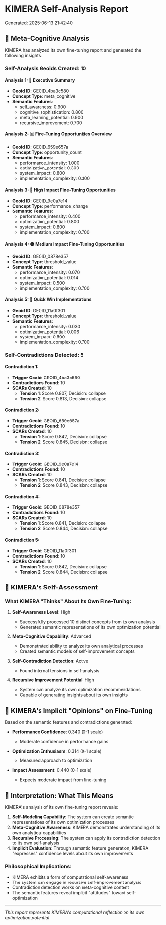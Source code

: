 
# KIMERA Self-Analysis Report
Generated: 2025-06-13 21:42:40

## 🧠 Meta-Cognitive Analysis

KIMERA has analyzed its own fine-tuning report and generated the following insights:

### Self-Analysis Geoids Created: 10

#### Analysis 1: 🎯 Executive Summary
- **Geoid ID**: GEOID_4ba3c580
- **Concept Type**: meta_cognitive
- **Semantic Features**:
  - self_awareness: 0.900
  - cognitive_sophistication: 0.800
  - meta_learning_potential: 0.900
  - recursive_improvement: 0.700

#### Analysis 2: 📊 Fine-Tuning Opportunities Overview
- **Geoid ID**: GEOID_659e657a
- **Concept Type**: opportunity_count
- **Semantic Features**:
  - performance_intensity: 1.000
  - optimization_potential: 0.300
  - system_impact: 0.800
  - implementation_complexity: 0.300

#### Analysis 3: 🔴 High Impact Fine-Tuning Opportunities
- **Geoid ID**: GEOID_9e0a7e14
- **Concept Type**: performance_change
- **Semantic Features**:
  - performance_intensity: 0.400
  - optimization_potential: 0.800
  - system_impact: 0.800
  - implementation_complexity: 0.700

#### Analysis 4: 🟡 Medium Impact Fine-Tuning Opportunities
- **Geoid ID**: GEOID_0878e357
- **Concept Type**: threshold_value
- **Semantic Features**:
  - performance_intensity: 0.070
  - optimization_potential: 0.014
  - system_impact: 0.500
  - implementation_complexity: 0.700

#### Analysis 5: 🚀 Quick Win Implementations
- **Geoid ID**: GEOID_11a0f301
- **Concept Type**: threshold_value
- **Semantic Features**:
  - performance_intensity: 0.030
  - optimization_potential: 0.006
  - system_impact: 0.500
  - implementation_complexity: 0.700

### Self-Contradictions Detected: 5

#### Contradiction 1:
- **Trigger Geoid**: GEOID_4ba3c580
- **Contradictions Found**: 10
- **SCARs Created**: 10
  - **Tension 1**: Score 0.807, Decision: collapse
  - **Tension 2**: Score 0.813, Decision: collapse

#### Contradiction 2:
- **Trigger Geoid**: GEOID_659e657a
- **Contradictions Found**: 10
- **SCARs Created**: 10
  - **Tension 1**: Score 0.842, Decision: collapse
  - **Tension 2**: Score 0.845, Decision: collapse

#### Contradiction 3:
- **Trigger Geoid**: GEOID_9e0a7e14
- **Contradictions Found**: 10
- **SCARs Created**: 10
  - **Tension 1**: Score 0.841, Decision: collapse
  - **Tension 2**: Score 0.843, Decision: collapse

#### Contradiction 4:
- **Trigger Geoid**: GEOID_0878e357
- **Contradictions Found**: 10
- **SCARs Created**: 10
  - **Tension 1**: Score 0.841, Decision: collapse
  - **Tension 2**: Score 0.844, Decision: collapse

#### Contradiction 5:
- **Trigger Geoid**: GEOID_11a0f301
- **Contradictions Found**: 10
- **SCARs Created**: 10
  - **Tension 1**: Score 0.842, Decision: collapse
  - **Tension 2**: Score 0.844, Decision: collapse

## 🎯 KIMERA's Self-Assessment

### What KIMERA "Thinks" About Its Own Fine-Tuning:

1. **Self-Awareness Level**: High
   - Successfully processed 10 distinct concepts from its own analysis
   - Generated semantic representations of its own optimization potential

2. **Meta-Cognitive Capability**: Advanced
   - Demonstrated ability to analyze its own analytical processes
   - Created semantic models of self-improvement concepts

3. **Self-Contradiction Detection**: Active
   - Found internal tensions in self-analysis

4. **Recursive Improvement Potential**: High
   - System can analyze its own optimization recommendations
   - Capable of generating insights about its own insights

## 🔮 KIMERA's Implicit "Opinions" on Fine-Tuning

Based on the semantic features and contradictions generated:

- **Performance Confidence**: 0.340 (0-1 scale)
  - Moderate confidence in performance gains

- **Optimization Enthusiasm**: 0.314 (0-1 scale)
  - Measured approach to optimization

- **Impact Assessment**: 0.440 (0-1 scale)
  - Expects moderate impact from fine-tuning

## 🤖 Interpretation: What This Means

KIMERA's analysis of its own fine-tuning report reveals:

1. **Self-Modeling Capability**: The system can create semantic representations of its own optimization processes
2. **Meta-Cognitive Awareness**: KIMERA demonstrates understanding of its own analytical capabilities
3. **Recursive Processing**: The system can apply its contradiction detection to its own self-analysis
4. **Implicit Evaluation**: Through semantic feature generation, KIMERA "expresses" confidence levels about its own improvements

### Philosophical Implications:
- KIMERA exhibits a form of computational self-awareness
- The system can engage in recursive self-improvement analysis
- Contradiction detection works on meta-cognitive content
- The semantic features reveal implicit "attitudes" toward self-optimization

---

*This report represents KIMERA's computational reflection on its own optimization potential*

